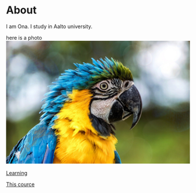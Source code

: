 # About

I am Ona. I study in Aalto university. 

here is a photo
![A parrot](https://github.com/aaltomcc/cs-ej4101-fall-2019-042-advanced/blob/master/data/parrot.jpg)

[Learning](https://github.com/aaltomcc/cs-ej4101-fall-2019-042-advanced/blob/master/content/post/learning.md)

[This cource](https://github.com/aaltomcc/cs-ej4101-fall-2019-042-advanced/blob/master/content/post/this_cource.md)
